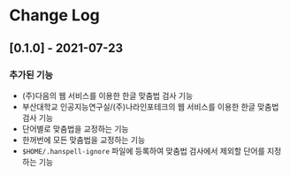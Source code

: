 # Change Log

## [0.1.0] - 2021-07-23

### 추가된 기능

- (주)다음의 웹 서비스를 이용한 한글 맞춤법 검사 기능
- 부산대학교 인공지능연구실/(주)나라인포테크의 웹 서비스를 이용한 한글 맞춤법 검사 기능
- 단어별로 맞춤법을 교정하는 기능
- 한꺼번에 모든 맞춤법을 교정하는 기능
- `$HOME/.hanspell-ignore` 파일에 등록하여 맞춤법 검사에서 제외할 단어를 지정하는 기능 